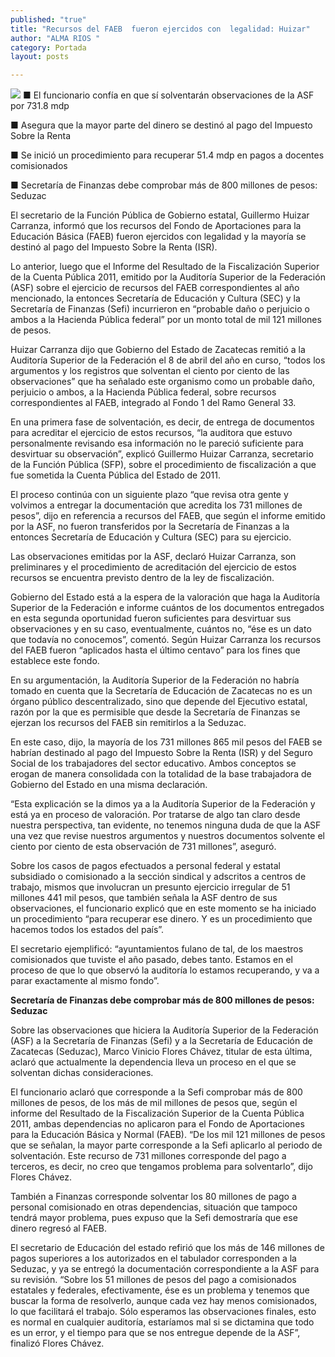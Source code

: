 ```yaml
---
published: "true"
title: "Recursos del FAEB  fueron ejercidos con  legalidad: Huizar"
author: "ALMA RIOS "
category: Portada
layout: posts

---
```


![](http://i.imgur.com/sfwWER1m.jpg)
■ El funcionario confía en que sí solventarán observaciones de la ASF por 731.8 mdp

■ Asegura que la mayor parte del dinero se destinó al pago del Impuesto Sobre la Renta

■ Se inició un procedimiento para recuperar 51.4 mdp en pagos a docentes comisionados

■ Secretaría de Finanzas debe comprobar más de 800 millones de pesos: Seduzac

El secretario de la Función Pública de Gobierno estatal, Guillermo Huizar Carranza, informó que los recursos del Fondo de Aportaciones para la Educación Básica (FAEB) fueron ejercidos con legalidad y la mayoría se destinó al pago del Impuesto Sobre la Renta (ISR). 

Lo anterior, luego que el Informe del Resultado de la Fiscalización Superior de la Cuenta Pública 2011, emitido por la Auditoría Superior de la Federación (ASF) sobre el ejercicio de recursos del FAEB correspondientes al año mencionado, la entonces Secretaría de Educación y Cultura (SEC) y la Secretaría de Finanzas (Sefi) incurrieron en “probable daño o perjuicio o ambos a la Hacienda Pública federal” por un monto total de mil 121 millones de pesos. 

Huizar Carranza dijo que Gobierno del Estado de Zacatecas remitió a la Auditoría Superior de la Federación el 8 de abril del año en curso, “todos los argumentos y los registros que solventan el ciento por ciento de las observaciones” que ha señalado este organismo como un probable daño, perjuicio o ambos, a la Hacienda Pública federal, sobre recursos correspondientes al FAEB, integrado al Fondo 1 del Ramo General 33. 

En una primera fase de solventación, es decir, de entrega de documentos para acreditar el ejercicio de estos recursos, “la auditora que estuvo personalmente revisando esa información no le pareció suficiente para desvirtuar su observación”, explicó Guillermo Huizar Carranza, secretario de la Función Pública (SFP), sobre el procedimiento de fiscalización a que fue sometida la Cuenta Pública del Estado de 2011. 

El proceso continúa con un siguiente plazo “que revisa otra gente y volvimos a entregar la documentación que acredita los 731 millones de pesos”, dijo en referencia a recursos del FAEB, que según el informe emitido por la ASF, no fueron transferidos por la Secretaría de Finanzas a la entonces Secretaría de Educación y Cultura (SEC) para su ejercicio.

Las observaciones emitidas por la ASF, declaró Huizar Carranza, son preliminares y el procedimiento de acreditación del ejercicio de estos recursos se encuentra previsto dentro de la ley de fiscalización.

Gobierno del Estado está a la espera  de la valoración que haga la Auditoría Superior de la Federación e informe cuántos de los documentos entregados en esta segunda oportunidad fueron suficientes para desvirtuar sus observaciones y en su caso, eventualmente, cuántos no, “ése es un dato que todavía no conocemos”, comentó.
Según Huizar Carranza los recursos del FAEB fueron “aplicados hasta el último centavo” para los fines que establece este fondo. 

En su argumentación, la Auditoría Superior de la Federación no habría tomado en cuenta que la Secretaría de Educación de Zacatecas no es un órgano público descentralizado, sino que depende del Ejecutivo estatal, razón por la que es permisible que desde la Secretaría de Finanzas se ejerzan los recursos del FAEB sin remitirlos a la Seduzac.

En este caso, dijo, la mayoría de los 731 millones 865 mil pesos del FAEB se habrían destinado al pago del Impuesto Sobre la Renta  (ISR) y del Seguro Social de los trabajadores del sector educativo. Ambos conceptos se erogan de manera consolidada con la totalidad de la base trabajadora de Gobierno del Estado en una misma declaración.

“Esta explicación se la dimos ya a la Auditoría Superior de la Federación y está ya en proceso de valoración. Por tratarse de algo tan claro desde nuestra perspectiva, tan evidente, no tenemos ninguna duda de que la ASF una vez que revise nuestros argumentos y nuestros documentos solvente el ciento por ciento de esta observación de 731 millones”, aseguró.

Sobre los casos de pagos efectuados a personal federal y estatal subsidiado o comisionado a la sección sindical y adscritos a centros de trabajo, mismos que involucran un presunto ejercicio irregular de 51 millones 441 mil pesos, que también señala la ASF dentro de sus observaciones, el funcionario explicó que en este momento se ha iniciado un procedimiento “para recuperar ese dinero. Y es un procedimiento que hacemos todos los estados del país”.

El secretario ejemplificó: “ayuntamientos fulano de tal, de los maestros comisionados que tuviste el año pasado, debes tanto. Estamos en el proceso de que lo que observó la auditoría lo estamos recuperando, y va a parar exactamente al mismo fondo”.

**Secretaría de Finanzas debe comprobar más de 800 millones de pesos: Seduzac**

Sobre las observaciones que hiciera la Auditoría Superior de la Federación (ASF) a la Secretaría de Finanzas (Sefi) y a la Secretaría de Educación de Zacatecas (Seduzac),  Marco Vinicio Flores Chávez, titular de esta última, aclaró que actualmente la dependencia lleva un proceso en el que se solventan dichas consideraciones.

El funcionario aclaró que corresponde a la Sefi comprobar más de 800 millones de pesos, de los más de mil millones de pesos que, según el informe del Resultado de la Fiscalización Superior de la Cuenta Pública 2011, ambas dependencias no aplicaron para el Fondo de Aportaciones para la Educación Básica y Normal (FAEB).
“De los mil 121 millones de pesos que se señalan, la mayor parte corresponde a la Sefi aplicarlo al periodo de solventación. Este recurso de 731 millones corresponde del pago a terceros, es decir, no creo que tengamos problema para solventarlo”, dijo Flores Chávez.

También a Finanzas corresponde solventar los 80 millones de pago a personal comisionado en otras dependencias, situación que tampoco tendrá mayor problema, pues expuso que la Sefi demostraría que ese dinero regresó al FAEB.

El secretario de Educación del estado refirió que los más de 146 millones de pagos superiores a los autorizados en el tabulador corresponden a la Seduzac, y ya se entregó la documentación correspondiente a la ASF para su revisión.
“Sobre los 51 millones de pesos del pago a comisionados estatales y federales, efectivamente, ése es un problema y tenemos que buscar la forma de resolverlo, aunque cada vez hay menos comisionados, lo que facilitará el trabajo. Sólo esperamos las observaciones finales, esto es normal en cualquier auditoría, estaríamos mal si se dictamina que todo es un error, y el tiempo para que se nos entregue depende de la ASF”, finalizó Flores Chávez.

